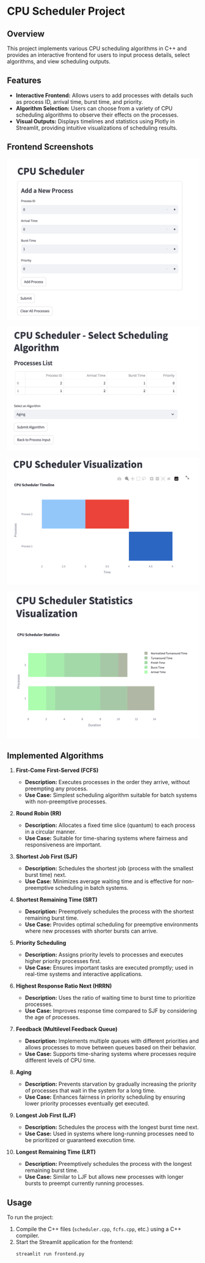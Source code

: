 # CPU Scheduler Project

## Overview

This project implements various CPU scheduling algorithms in C++ and provides an interactive frontend for users to input process details, select algorithms, and view scheduling outputs.

## Features

- **Interactive Frontend:** Allows users to add processes with details such as process ID, arrival time, burst time, and priority.
- **Algorithm Selection:** Users can choose from a variety of CPU scheduling algorithms to observe their effects on the processes.
- **Visual Outputs:** Displays timelines and statistics using Plotly in Streamlit, providing intuitive visualizations of scheduling results.

## Frontend Screenshots

![Adding Processes](images/add_processes.png)

![Selecting Algorithms](images/select_algorithms.png)

![Timeline Visualization](images/timeline_visualization.png)

![Statistics Visualization](images/statistics_visualization.png)

## Implemented Algorithms

1. **First-Come First-Served (FCFS)**
   - **Description:** Executes processes in the order they arrive, without preempting any process.
   - **Use Case:** Simplest scheduling algorithm suitable for batch systems with non-preemptive processes.

2. **Round Robin (RR)**
   - **Description:** Allocates a fixed time slice (quantum) to each process in a circular manner.
   - **Use Case:** Suitable for time-sharing systems where fairness and responsiveness are important.

3. **Shortest Job First (SJF)**
   - **Description:** Schedules the shortest job (process with the smallest burst time) next.
   - **Use Case:** Minimizes average waiting time and is effective for non-preemptive scheduling in batch systems.

4. **Shortest Remaining Time (SRT)**
   - **Description:** Preemptively schedules the process with the shortest remaining burst time.
   - **Use Case:** Provides optimal scheduling for preemptive environments where new processes with shorter bursts can arrive.

5. **Priority Scheduling**
   - **Description:** Assigns priority levels to processes and executes higher priority processes first.
   - **Use Case:** Ensures important tasks are executed promptly; used in real-time systems and interactive applications.

6. **Highest Response Ratio Next (HRRN)**
   - **Description:** Uses the ratio of waiting time to burst time to prioritize processes.
   - **Use Case:** Improves response time compared to SJF by considering the age of processes.

7. **Feedback (Multilevel Feedback Queue)**
   - **Description:** Implements multiple queues with different priorities and allows processes to move between queues based on their behavior.
   - **Use Case:** Supports time-sharing systems where processes require different levels of CPU time.

8. **Aging**
   - **Description:** Prevents starvation by gradually increasing the priority of processes that wait in the system for a long time.
   - **Use Case:** Enhances fairness in priority scheduling by ensuring lower priority processes eventually get executed.

9. **Longest Job First (LJF)**
   - **Description:** Schedules the process with the longest burst time next.
   - **Use Case:** Used in systems where long-running processes need to be prioritized or guaranteed execution time.

10. **Longest Remaining Time (LRT)**
    - **Description:** Preemptively schedules the process with the longest remaining burst time.
    - **Use Case:** Similar to LJF but allows new processes with longer bursts to preempt currently running processes.

## Usage

To run the project:

1. Compile the C++ files (`scheduler.cpp`, `fcfs.cpp`, etc.) using a C++ compiler.
2. Start the Streamlit application for the frontend:
   ```sh
   streamlit run frontend.py
